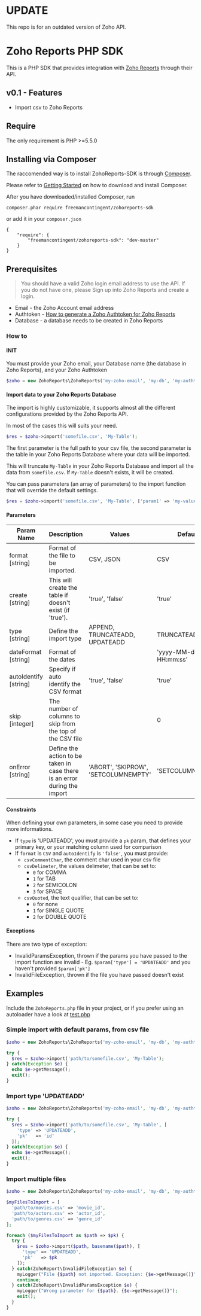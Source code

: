 # UPDATE

This repo is for an outdated version of Zoho API.

# Zoho Reports PHP SDK

This is a PHP SDK that provides integration with [Zoho Reports](https://www.zoho.com/reports/) through their API.

## v0.1 - Features
- Import csv to Zoho Reports

## Require
The only requirement is PHP >=5.5.0

## Installing via Composer

The raccomended way is to install ZohoReports-SDK is through [Composer](https://getcomposer.org/).

Please refer to [Getting Started](https://getcomposer.org/doc/00-intro.md) on how to download and install Composer.

After you have downloaded/installed Composer, run
````
composer.phar require freemancontingent/zohoreports-sdk
````

or add it in your `composer.json`
````
{
    "require": {
        "freemancontingent/zohoreports-sdk": "dev-master"
    }
}
````

## Prerequisites

> You should have a valid Zoho login email address to use the API. If you do not have one, please Sign up into Zoho Reports and create a login.

- Email - the Zoho Account email address
- Authtoken  - [How to generate a Zoho Authtoken for Zoho Reports](https://zohoreportsapi.wiki.zoho.com/Prerequisites.html#browser-mode)
- Database - a database needs to be created in Zoho Reports


### How to

#### INIT

You must provide your Zoho email, your Database name (the database in Zoho Reports), and your Zoho Authtoken
````php
$zoho = new ZohoReports\ZohoReports('my-zoho-email', 'my-db', 'my-authtoken');
````

#### Import data to your Zoho Reports Database
The import is highly customizable, it supports almost all the different configurations provided by the Zoho Reports API.

In most of the cases this will suits your need.

````php
$res = $zoho->import('somefile.csv', 'My-Table');
````

The first parameter is the full path to your csv file, the second parameter is the table in your Zoho Reports Database where your data will be imported.

This will truncate `My-Table` in your Zoho Reports Database and import all the data from `somefile.csv`. If `My-Table` doesn't exists, it will be created.

You can pass parameters (an array of parameters) to the import function that will override the default settings.

````php
$res = $zoho->import('somefile.csv', 'My-Table', ['param1' => 'my-value', ...]);
````

#### Parameters

Param Name | Description | Values | Default
------------ | ------------- | ------------- | -------------
format [string] | Format of the file to be imported. | CSV, JSON | CSV
create [string] | This will create the table if doesn't exist (if 'true'). | 'true', 'false' | 'true'
type [string] | Define the import type | APPEND, TRUNCATEADD, UPDATEADD | TRUNCATEADD
dateFormat [string] | Format of the dates | | 'yyyy-MM-dd HH:mm:ss'
autoIdentify [string] | Specify if auto identify the CSV format | 'true', 'false' | 'true'
skip [integer] | The number of columns to skip from the top of the CSV file | | 0
onError [string] | Define the action to be taken in case there is an error during the import | 'ABORT', 'SKIPROW', 'SETCOLUMNEMPTY' | 'SETCOLUMNEMPTY'


#### Constraints

When defining your own parameters, in some case you need to provide more informations.

- If `type` is 'UPDATEADD', you must provide a `pk` param, that defines your primary key, or your matching column used for comparison
- If `format` is `CSV` and `autoIdentify` is `'false'`, you must provide:
    - `csvCommentChar`, the comment char used in your csv file
    - `csvDelimeter`, the values delimeter, that can be set to:
        - `0` for COMMA
        - `1` for TAB
        - `2` for SEMICOLON
        - `3` for SPACE
    - `csvQuoted`, the text qualifier, that can be set to:
        - `0` for none
        - `1` for SINGLE QUOTE
        - `2` for DOUBLE QUOTE


#### Exceptions
There are two type of exception:

- InvalidParamsException, thrown if the params you have passed to the import function are invalid - Eg. `$param['type'] = 'UPDATEADD'` and you haven't provided `$param['pk']`
- InvalidFileException, thrown if the file you have passed doesn't exist


## Examples

Include the `ZohoReports.php` file in your project, or if you prefer using an autoloader have a look at [test.php](https://github.com/freemancontingent/zohoreports-sdk/blob/master/tests/test.php)

### Simple import with default params, from csv file


````php
$zoho = new ZohoReports\ZohoReports('my-zoho-email', 'my-db', 'my-authtoken');

try {
  $res = $zoho->import('path/to/somefile.csv', 'My-Table');
} catch(Exception $e) {
  echo $e->getMessage();
  exit();
}
````

### Import type 'UPDATEADD'

````php
$zoho = new ZohoReports\ZohoReports('my-zoho-email', 'my-db', 'my-authtoken');

try {
  $res = $zoho->import('path/to/somefile.csv', 'My-Table', [
    'type' => 'UPDATEADD',
    'pk'   => 'id'
  ]);
} catch(Exception $e) {
  echo $e->getMessage();
  exit();
}
````

### Import multiple files

````php
$zoho = new ZohoReports\ZohoReports('my-zoho-email', 'my-db', 'my-authtoken');

$myFilesToImport = [
  'path/to/movies.csv' => 'movie_id',
  'path/to/actors.csv' => 'actor_id',
  'path/to/genres.csv' => 'genre_id'
];

foreach ($myFilesToImport as $path => $pk) {
  try {
    $res = $zoho->import($path, basename($path), [
      'type' => 'UPDATEADD',
      'pk'   => $pk
    ]);
  } catch(ZohoReport\InvalidFileException $e) {
    myLogger("File {$path} not imported. Exception: {$e->getMessage()}");
    continue;
  } catch(ZohoReport\InvalidParamsException $e) {
    myLogger("Wrong parameter for {$path}. {$e->getMessage()}");
    exit();
  }
}
````

